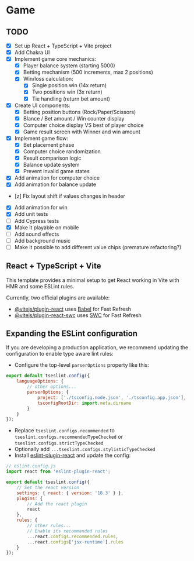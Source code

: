 # Game

## TODO

-   [x] Set up React + TypeScript + Vite project
-   [x] Add Chakra UI
-   [x] Implement game core mechanics:
    -   [x] Player balance system (starting 5000)
    -   [x] Betting mechanism (500 increments, max 2 positions)
    -   [x] Win/loss calculation:
        -   [x] Single position win (14x return)
        -   [x] Two positions win (3x return)
        -   [x] Tie handling (return bet amount)
-   [x] Create UI components:
    -   [x] Betting position buttons (Rock/Paper/Scissors)
    -   [x] Blance / Bet amount / Win counter display
    -   [x] Computer choice display VS best of player choice
    -   [x] Game result screen with Winner and win amount
-   [x] Implement game flow:
    -   [x] Bet placement phase
    -   [x] Computer choice randomization
    -   [x] Result comparison logic
    -   [x] Balance update system
    -   [x] Prevent invalid game states
-   [x] Add animation for computer choice
-   [x] Add animation for balance update
-   [z] Fix layout shift if values changes in header
-   [x] Add animation for win
-   [x] Add unit tests
-   [ ] Add Cypress tests
-   [x] Make it playable on mobile
-   [ ] Add sound effects
-   [ ] Add background music
-   [ ] Make it possible to add different value chips (premature refactoring?)

## React + TypeScript + Vite

This template provides a minimal setup to get React working in Vite with HMR and some ESLint rules.

Currently, two official plugins are available:

-   [@vitejs/plugin-react](https://github.com/vitejs/vite-plugin-react/blob/main/packages/plugin-react/README.md) uses [Babel](https://babeljs.io/) for Fast Refresh
-   [@vitejs/plugin-react-swc](https://github.com/vitejs/vite-plugin-react-swc) uses [SWC](https://swc.rs/) for Fast Refresh

## Expanding the ESLint configuration

If you are developing a production application, we recommend updating the configuration to enable type aware lint rules:

-   Configure the top-level `parserOptions` property like this:

```js
export default tseslint.config({
    languageOptions: {
        // other options...
        parserOptions: {
            project: ['./tsconfig.node.json', './tsconfig.app.json'],
            tsconfigRootDir: import.meta.dirname
        }
    }
});
```

-   Replace `tseslint.configs.recommended` to `tseslint.configs.recommendedTypeChecked` or `tseslint.configs.strictTypeChecked`
-   Optionally add `...tseslint.configs.stylisticTypeChecked`
-   Install [eslint-plugin-react](https://github.com/jsx-eslint/eslint-plugin-react) and update the config:

```js
// eslint.config.js
import react from 'eslint-plugin-react';

export default tseslint.config({
    // Set the react version
    settings: { react: { version: '18.3' } },
    plugins: {
        // Add the react plugin
        react
    },
    rules: {
        // other rules...
        // Enable its recommended rules
        ...react.configs.recommended.rules,
        ...react.configs['jsx-runtime'].rules
    }
});
```
